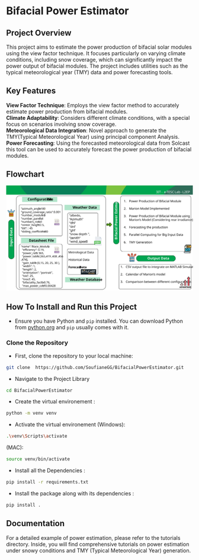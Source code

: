 # Bifacial Power Estimator

## Project Overview

This project aims to estimate the power production of bifacial solar modules using the view factor technique. It focuses particularly on varying climate conditions, including snow coverage, which can significantly impact the power output of bifacial modules. The project includes utilities such as the typical meteorological year (TMY) data and power forecasting tools.

## Key Features

**View Factor Technique**: Employs the view factor method to accurately estimate power production from bifacial modules.  
**Climate Adaptability**: Considers different climate conditions, with a special focus on scenarios involving snow coverage.  
**Meteorological Data Integration**: Novel approach to generate the TMY(Typical Meteorological Year) using principal component Analysis.  
**Power Forecasting**: Using the forecasted meteorological data from Solcast this tool can be used to accurately forecast the power production of bifacial modules.  

## Flowchart

![Project FlowChart](images/model_flowchart.svg)

## How To Install and Run this Project 


- Ensure you have Python and `pip` installed. You can download Python from [python.org](https://www.python.org/) and `pip` usually comes with it.

### Clone the Repository

- First, clone the repository to your local machine:
```sh
git clone  https://github.com/SoufianeGG/BifacialPowerEstimator.git 
```
- Navigate to the Project Library 
```sh
cd BifacialPowerEstimator
```

- Create the virtual environement : 
```sh 
python -m venv venv
```
- Activate the virtual environement (Windows):
```sh
.\venv\Scripts\activate
```
(MAC): 

```sh
source venv/bin/activate
```

- Install all the Dependencies : 

```sh
pip install -r requirements.txt  
```
- Install the package along with its dependencies : 
```sh
pip install .
```

## Documentation 

For a detailed example of power estimation, please refer to the tutorials directory. Inside, you will find comprehensive tutorials on power estimation under snowy conditions and TMY (Typical Meteorological Year) generation.